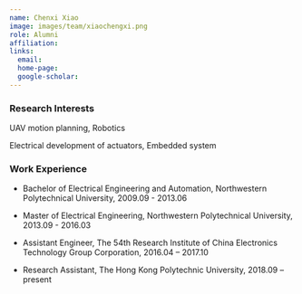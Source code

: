 ```yaml
---
name: Chenxi Xiao
image: images/team/xiaochengxi.png
role: Alumni
affiliation:  
links:
  email:  
  home-page:  
  google-scholar:  
---
```


### Research Interests

UAV motion planning, Robotics

Electrical development of actuators, Embedded system



### Work Experience

- Bachelor of Electrical Engineering and Automation, Northwestern Polytechnical University, 2009.09 - 2013.06

- Master of Electrical Engineering, Northwestern Polytechnical University, 2013.09 - 2016.03

- Assistant Engineer, The 54th Research Institute of China Electronics Technology Group Corporation, 2016.04 – 2017.10

- Research Assistant, The Hong Kong Polytechnic University, 2018.09 – present

